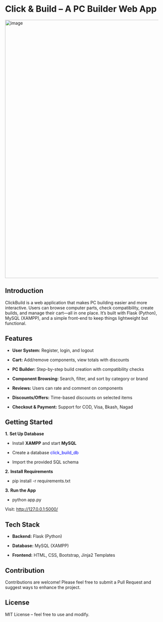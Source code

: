 
# Click & Build – A PC Builder Web App





 <img width="1869" height="849" alt="image" src="https://github.com/user-attachments/assets/34b1d2e1-6974-4648-9e8d-08790e08370b" />

## Introduction
ClickBuild is a web application that makes PC building easier and more interactive.
Users can browse computer parts, check compatibility, create builds, and manage their cart—all in one place.
It’s built with Flask (Python), MySQL (XAMPP), and a simple front-end to keep things lightweight but functional.




## Features
+ **User System:**  Register, login, and logout

+ **Cart:** Add/remove components, view totals with discounts

+ **PC Builder:** Step-by-step build creation with compatibility checks


+ **Component Browsing:** Search, filter, and sort by category or brand


+ **Reviews:** Users can rate and comment on components


+ **Discounts/Offers:** Time-based discounts on selected items


+ **Checkout & Payment:** Support for COD, Visa, Bkash, Nagad

## Getting Started
**1.** **Set Up Database**
+ Install **XAMPP** and start **MySQL**


+ Create a database <span style="color: blue;">click_build_db</span>


+ Import the provided SQL schema 

**2.** **Install Requirements**
+ pip install -r requirements.txt

**3.** **Run the App**
+ python app.py

Visit: http://127.0.0.1:5000/





## Tech Stack
+ **Backend:** Flask (Python)


+ **Database:** MySQL (XAMPP)


+ **Frontend:** HTML, CSS, Bootstrap, Jinja2 Templates
## Contribution
Contributions are welcome! Please feel free to submit a Pull Request and suggest ways to enhance the project. 
## License
MIT License – feel free to use and modify.
